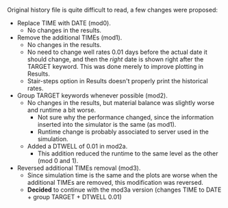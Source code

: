 Original history file is quite difficult to read, a few changes were proposed:

* Replace TIME with DATE (mod0).
    * No changes in the results.
* Remove the additional TIMEs (mod1).
    * No changes in the results.
    * No need to change well rates 0.01 days before the actual date it should change, and then the *right* date is shown right after the TARGET keyword. This was done merely to improve plotting in Results.
    * Stair-steps option in Results doesn't properly print the historical rates.
* Group TARGET keywords whenever possible (mod2).
    * No changes in the results, but material balance was slightly worse and runtime a bit worse.
        * Not sure why the performance changed, since the information inserted into the simulator is the same (as mod1).
        * Runtime change is probably associated to server used in the simulation.
    * Added a DTWELL of 0.01 in mod2a.
        * This addition reduced the runtime to the same level as the other (mod 0 and 1).
* Reversed additional TIMEs removal (mod3).
    * Since simulation time is the same and the plots are worse when the additional TIMEs are removed, this modification was reversed.
    * **Decided** to continue with the mod3a version (changes TIME to DATE + group TARGET + DTWELL 0.01)

